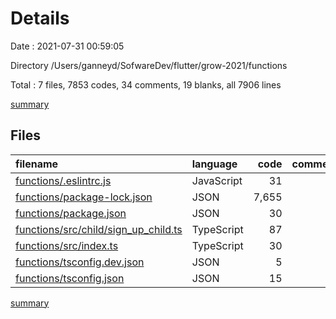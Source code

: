 # Details

Date : 2021-07-31 00:59:05

Directory /Users/ganneyd/SofwareDev/flutter/grow-2021/functions

Total : 7 files,  7853 codes, 34 comments, 19 blanks, all 7906 lines

[summary](results.md)

## Files
| filename | language | code | comment | blank | total |
| :--- | :--- | ---: | ---: | ---: | ---: |
| [functions/.eslintrc.js](/functions/.eslintrc.js) | JavaScript | 31 | 0 | 1 | 32 |
| [functions/package-lock.json](/functions/package-lock.json) | JSON | 7,655 | 0 | 1 | 7,656 |
| [functions/package.json](/functions/package.json) | JSON | 30 | 0 | 1 | 31 |
| [functions/src/child/sign_up_child.ts](/functions/src/child/sign_up_child.ts) | TypeScript | 87 | 26 | 10 | 123 |
| [functions/src/index.ts](/functions/src/index.ts) | TypeScript | 30 | 8 | 4 | 42 |
| [functions/tsconfig.dev.json](/functions/tsconfig.dev.json) | JSON | 5 | 0 | 1 | 6 |
| [functions/tsconfig.json](/functions/tsconfig.json) | JSON | 15 | 0 | 1 | 16 |

[summary](results.md)